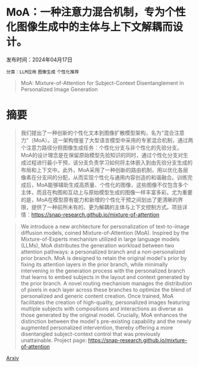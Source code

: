 # MoA：一种注意力混合机制，专为个性化图像生成中的主体与上下文解耦而设计。

发布时间：2024年04月17日

`分类：LLM应用` `图像生成` `个性化推荐`

> MoA: Mixture-of-Attention for Subject-Context Disentanglement in Personalized Image Generation

# 摘要

> 我们提出了一种创新的个性化文本到图像扩散模型架构，名为“混合注意力”（MoA）。这一架构借鉴了大型语言模型中采用的专家混合机制，通过两个注意力路径分担图像生成任务：个性化分支与非个性化的先验分支。MoA的设计理念是在保留原始模型先验知识的同时，通过个性化分支对生成过程进行最小干预，该分支负责学习如何将主体嵌入到由先验分支生成的布局和上下文中。此外，MoA采用了一种创新的路由机制，用以优化各层像素在分支间的分配，从而实现个性化与通用内容创造的和谐融合。训练完成后，MoA能够辅助生成高质量、个性化的图像，这些图像不仅包含多个主体，而且在构图和互动上与原始模型生成的图像一样丰富多彩。尤为重要的是，MoA在模型原有能力和新增的个性化干预之间划出了更清晰的界限，提供了一种前所未有的、更为解耦的主体与上下文控制方式。项目详情：https://snap-research.github.io/mixture-of-attention

> We introduce a new architecture for personalization of text-to-image diffusion models, coined Mixture-of-Attention (MoA). Inspired by the Mixture-of-Experts mechanism utilized in large language models (LLMs), MoA distributes the generation workload between two attention pathways: a personalized branch and a non-personalized prior branch. MoA is designed to retain the original model's prior by fixing its attention layers in the prior branch, while minimally intervening in the generation process with the personalized branch that learns to embed subjects in the layout and context generated by the prior branch. A novel routing mechanism manages the distribution of pixels in each layer across these branches to optimize the blend of personalized and generic content creation. Once trained, MoA facilitates the creation of high-quality, personalized images featuring multiple subjects with compositions and interactions as diverse as those generated by the original model. Crucially, MoA enhances the distinction between the model's pre-existing capability and the newly augmented personalized intervention, thereby offering a more disentangled subject-context control that was previously unattainable. Project page: https://snap-research.github.io/mixture-of-attention

[Arxiv](https://arxiv.org/abs/2404.11565)
